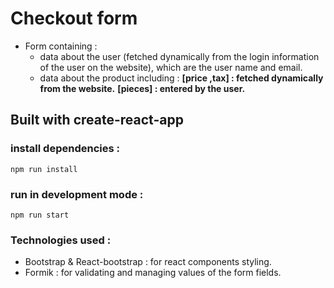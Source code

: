 # Checkout form

- Form containing :
  - data about the user (fetched dynamically from the login information of the user on the website), which are the user name and email.
  - data about the product including :
    **[price ,tax] : fetched dynamically from the website.**
    **[pieces] : entered by the user.**

## Built with create-react-app

### install dependencies :

```
npm run install
```

### run in development mode :

```
npm run start
```

### Technologies used :

- Bootstrap & React-bootstrap : for react components styling.
- Formik : for validating and managing values of the form fields.
